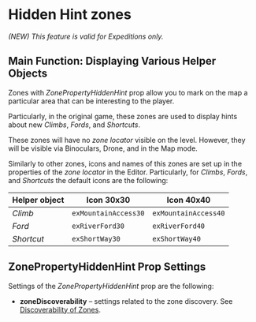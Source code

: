 # Hidden Hint zones

*(NEW) This feature is valid for Expeditions only.*

## Main Function: Displaying Various Helper Objects 

Zones with *ZonePropertyHiddenHint* prop allow you to mark on the map a particular area that can be interesting to the player. 

Particularly, in the original game, these zones are used to display hints about new *Climbs*, *Fords*, and *Shortcuts*.

These zones will have no *zone locator* visible on the level. However, they will be visible via Binoculars, Drone, and in the Map mode.

Similarly to other zones, icons and names of this zones are set up in the properties of the *zone locator* in the Editor. Particularly, for *Climbs*, *Fords*, and *Shortcuts* the default icons are the following:

| **Helper object** | **Icon 30x30**       | **Icon 40x40**       |
|-------------------|----------------------|----------------------|
| *Climb*           | `exMountainAccess30` | `exMountainAccess40` |
| *Ford*            | `exRiverFord30`      | `exRiverFord40`      |
| *Shortcut*        | `exShortWay30`       | `exShortWay40`       |

## ZonePropertyHiddenHint Prop Settings
Settings of the *ZonePropertyHiddenHint* prop are the following:

-   **zoneDiscoverability** – settings related to the zone discovery. See [Discoverability of Zones](./discoverability_of_zones.md). 

